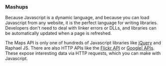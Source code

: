 ### Mashups

Because Javascript is a dynamic language, and because you can load Javascript from any website, it is the perfect language for writing libraries. Developers don't need to deal with linker errors or DLLs, and libraries can be automatically updated when a page is refreshed.

The Maps API is only one of hundreds of Javascript libraries like [jQuery](http://jquery.com/) and Raphael JS. There are also HTTP APIs like the [Flickr API](http://www.flickr.com/services/api) or [Google| APIs](http://developers.google.com/+/api/). These expose interesting data via HTTP requests, which you can make with Javascript.
